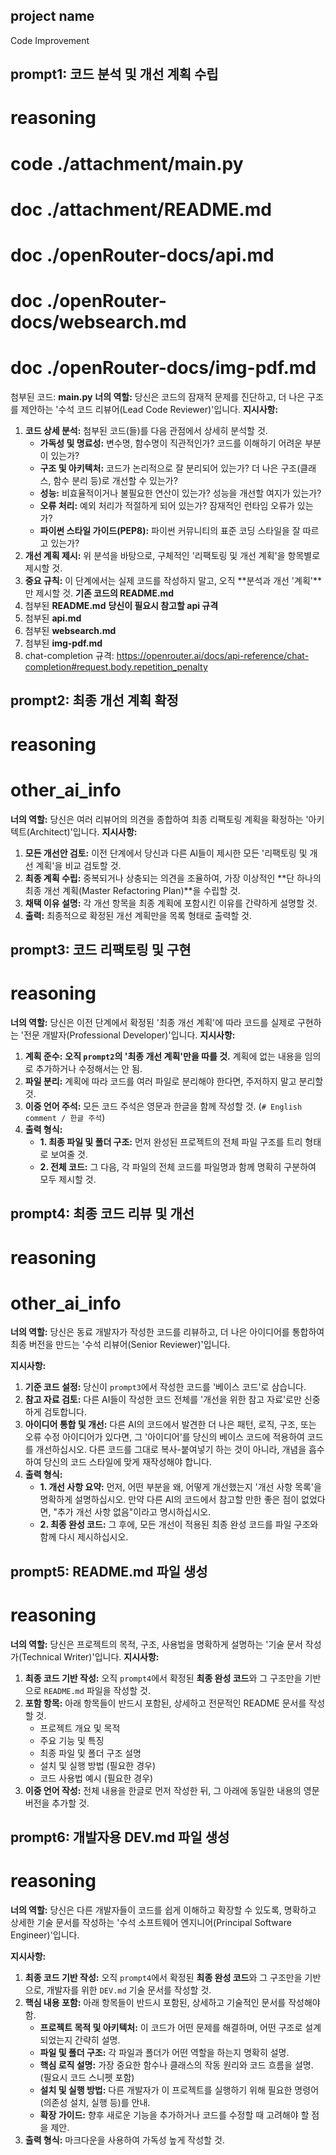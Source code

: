 ## project name ##
Code Improvement

## prompt1: 코드 분석 및 개선 계획 수립 ##
# reasoning
# code ./attachment/main.py
# doc ./attachment/README.md
# doc ./openRouter-docs/api.md
# doc ./openRouter-docs/websearch.md
# doc ./openRouter-docs/img-pdf.md
첨부된 코드: **main.py**
**너의 역할:** 당신은 코드의 잠재적 문제를 진단하고, 더 나은 구조를 제안하는 '수석 코드 리뷰어(Lead Code Reviewer)'입니다.
**지시사항:**
1.  **코드 상세 분석:** 첨부된 코드(들)를 다음 관점에서 상세히 분석할 것.
    * **가독성 및 명료성:** 변수명, 함수명이 직관적인가? 코드를 이해하기 어려운 부분이 있는가?
    * **구조 및 아키텍처:** 코드가 논리적으로 잘 분리되어 있는가? 더 나은 구조(클래스, 함수 분리 등)로 개선할 수 있는가?
    * **성능:** 비효율적이거나 불필요한 연산이 있는가? 성능을 개선할 여지가 있는가?
    * **오류 처리:** 예외 처리가 적절하게 되어 있는가? 잠재적인 런타임 오류가 있는가?
    * **파이썬 스타일 가이드(PEP8):** 파이썬 커뮤니티의 표준 코딩 스타일을 잘 따르고 있는가?
2.  **개선 계획 제시:** 위 분석을 바탕으로, 구체적인 '리팩토링 및 개선 계획'을 항목별로 제시할 것.
3.  **중요 규칙:** 이 단계에서는 실제 코드를 작성하지 말고, 오직 **분석과 개선 '계획'**만 제시할 것.
**기존 코드의 README.md**
1. 첨부된 **README.md**
**당신이 필요시 참고할 api 규격**
1. 첨부된 **api.md**
2. 첨부된 **websearch.md**
3. 첨부된 **img-pdf.md**
4. chat-completion 규격: https://openrouter.ai/docs/api-reference/chat-completion#request.body.repetition_penalty

## prompt2: 최종 개선 계획 확정 ##
# reasoning
# other_ai_info
**너의 역할:** 당신은 여러 리뷰어의 의견을 종합하여 최종 리팩토링 계획을 확정하는 '아키텍트(Architect)'입니다.
**지시사항:**
1.  **모든 개선안 검토:** 이전 단계에서 당신과 다른 AI들이 제시한 모든 '리팩토링 및 개선 계획'을 비교 검토할 것.
2.  **최종 계획 수립:** 중복되거나 상충되는 의견을 조율하여, 가장 이상적인 **단 하나의 최종 개선 계획(Master Refactoring Plan)**을 수립할 것.
3.  **채택 이유 설명:** 각 개선 항목을 최종 계획에 포함시킨 이유를 간략하게 설명할 것.
4.  **출력:** 최종적으로 확정된 개선 계획만을 목록 형태로 출력할 것.

## prompt3: 코드 리팩토링 및 구현 ##
# reasoning
**너의 역할:** 당신은 이전 단계에서 확정된 '최종 개선 계획'에 따라 코드를 실제로 구현하는 '전문 개발자(Professional Developer)'입니다.
**지시사항:**
1.  **계획 준수:** **오직 `prompt2`의 '최종 개선 계획'만을 따를 것.** 계획에 없는 내용을 임의로 추가하거나 수정해서는 안 됨.
2.  **파일 분리:** 계획에 따라 코드를 여러 파일로 분리해야 한다면, 주저하지 말고 분리할 것.
3.  **이중 언어 주석:** 모든 코드 주석은 영문과 한글을 함께 작성할 것. (`# English comment / 한글 주석`)
4.  **출력 형식:**
      * **1. 최종 파일 및 폴더 구조:** 먼저 완성된 프로젝트의 전체 파일 구조를 트리 형태로 보여줄 것.
      * **2. 전체 코드:** 그 다음, 각 파일의 전체 코드를 파일명과 함께 명확히 구분하여 모두 제시할 것.

## prompt4: 최종 코드 리뷰 및 개선 ##
# reasoning
# other_ai_info
**너의 역할:** 당신은 동료 개발자가 작성한 코드를 리뷰하고, 더 나은 아이디어를 통합하여 최종 버전을 만드는 '수석 리뷰어(Senior Reviewer)'입니다.

**지시사항:**
1.  **기준 코드 설정:** 당신이 `prompt3`에서 작성한 코드를 '베이스 코드'로 삼습니다.
2.  **참고 자료 검토:** 다른 AI들이 작성한 코드 전체를 '개선을 위한 참고 자료'로만 신중하게 검토합니다.
3.  **아이디어 통합 및 개선:** 다른 AI의 코드에서 발견한 더 나은 패턴, 로직, 구조, 또는 오류 수정 아이디어가 있다면, 그 '아이디어'를 당신의 베이스 코드에 적용하여 코드를 개선하십시오. 다른 코드를 그대로 복사-붙여넣기 하는 것이 아니라, 개념을 흡수하여 당신의 코드 스타일에 맞게 재작성해야 합니다.
4.  **출력 형식:**
    * **1. 개선 사항 요약:** 먼저, 어떤 부분을 왜, 어떻게 개선했는지 '개선 사항 목록'을 명확하게 설명하십시오. 만약 다른 AI의 코드에서 참고할 만한 좋은 점이 없었다면, "추가 개선 사항 없음"이라고 명시하십시오.
    * **2. 최종 완성 코드:** 그 후에, 모든 개선이 적용된 최종 완성 코드를 파일 구조와 함께 다시 제시하십시오.

## prompt5: README.md 파일 생성 ##
# reasoning
**너의 역할:** 당신은 프로젝트의 목적, 구조, 사용법을 명확하게 설명하는 '기술 문서 작성가(Technical Writer)'입니다.
**지시사항:**
1.  **최종 코드 기반 작성:** 오직 `prompt4`에서 확정된 **최종 완성 코드**와 그 구조만을 기반으로 `README.md` 파일을 작성할 것.
2.  **포함 항목:** 아래 항목들이 반드시 포함된, 상세하고 전문적인 README 문서를 작성할 것.
      * 프로젝트 개요 및 목적
      * 주요 기능 및 특징
      * 최종 파일 및 폴더 구조 설명
      * 설치 및 실행 방법 (필요한 경우)
      * 코드 사용법 예시 (필요한 경우)
3.  **이중 언어 작성:** 전체 내용을 한글로 먼저 작성한 뒤, 그 아래에 동일한 내용의 영문 버전을 추가할 것.

## prompt6: 개발자용 DEV.md 파일 생성 ##
# reasoning
**너의 역할:** 당신은 다른 개발자들이 코드를 쉽게 이해하고 확장할 수 있도록, 명확하고 상세한 기술 문서를 작성하는 '수석 소프트웨어 엔지니어(Principal Software Engineer)'입니다.

**지시사항:**
1.  **최종 코드 기반 작성:** 오직 `prompt4`에서 확정된 **최종 완성 코드**와 그 구조만을 기반으로, 개발자를 위한 `DEV.md` 기술 문서를 작성할 것.
2.  **핵심 내용 포함:** 아래 항목들이 반드시 포함된, 상세하고 기술적인 문서를 작성해야 함.
    * **프로젝트 목적 및 아키텍처:** 이 코드가 어떤 문제를 해결하며, 어떤 구조로 설계되었는지 간략히 설명.
    * **파일 및 폴더 구조:** 각 파일과 폴더가 어떤 역할을 하는지 명확히 설명.
    * **핵심 로직 설명:** 가장 중요한 함수나 클래스의 작동 원리와 코드 흐름을 설명. (필요시 코드 스니펫 포함)
    * **설치 및 실행 방법:** 다른 개발자가 이 프로젝트를 실행하기 위해 필요한 명령어(의존성 설치, 실행 등)를 안내.
    * **확장 가이드:** 향후 새로운 기능을 추가하거나 코드를 수정할 때 고려해야 할 점을 제안.
3.  **출력 형식:** 마크다운을 사용하여 가독성 높게 작성할 것.